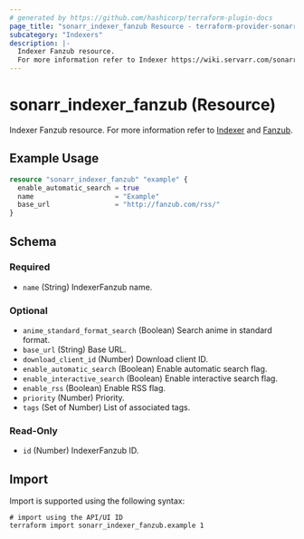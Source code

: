 ```yaml
---
# generated by https://github.com/hashicorp/terraform-plugin-docs
page_title: "sonarr_indexer_fanzub Resource - terraform-provider-sonarr"
subcategory: "Indexers"
description: |-
  Indexer Fanzub resource.
  For more information refer to Indexer https://wiki.servarr.com/sonarr/settings#indexers and Fanzub https://wiki.servarr.com/sonarr/supported#fanzub.
---
```


# sonarr_indexer_fanzub (Resource)

<!-- subcategory:Indexers -->
Indexer Fanzub resource.
For more information refer to [Indexer](https://wiki.servarr.com/sonarr/settings#indexers) and [Fanzub](https://wiki.servarr.com/sonarr/supported#fanzub).

## Example Usage

```terraform
resource "sonarr_indexer_fanzub" "example" {
  enable_automatic_search = true
  name                    = "Example"
  base_url                = "http://fanzub.com/rss/"
}
```

<!-- schema generated by tfplugindocs -->
## Schema

### Required

- `name` (String) IndexerFanzub name.

### Optional

- `anime_standard_format_search` (Boolean) Search anime in standard format.
- `base_url` (String) Base URL.
- `download_client_id` (Number) Download client ID.
- `enable_automatic_search` (Boolean) Enable automatic search flag.
- `enable_interactive_search` (Boolean) Enable interactive search flag.
- `enable_rss` (Boolean) Enable RSS flag.
- `priority` (Number) Priority.
- `tags` (Set of Number) List of associated tags.

### Read-Only

- `id` (Number) IndexerFanzub ID.

## Import

Import is supported using the following syntax:

```shell
# import using the API/UI ID
terraform import sonarr_indexer_fanzub.example 1
```
